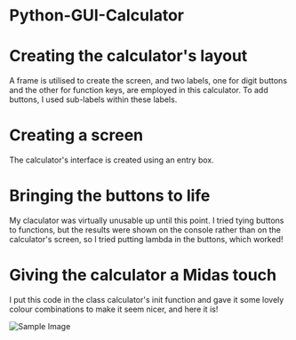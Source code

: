 # Python-GUI-Calculator

# Creating the calculator's layout
A frame is utilised to create the screen, and two labels, one for digit buttons and the other for function keys, are employed in this calculator. To add buttons, I used sub-labels within these labels.


# Creating a screen

The calculator's interface is created using an entry box.



# Bringing the buttons to life

My claculator was virtually unusable up until this point. I tried tying buttons to functions, but the results were shown on the console rather than on the calculator's screen, so I tried putting lambda in the buttons, which worked!

# Giving the calculator a Midas touch
I put this code in the class calculator's init function and gave it some lovely colour combinations to make it seem nicer, and here it is!

![Sample Image](https://user-images.githubusercontent.com/96224042/146495386-3e4fb99d-cbe6-4d2a-ac24-06775557a847.png)
